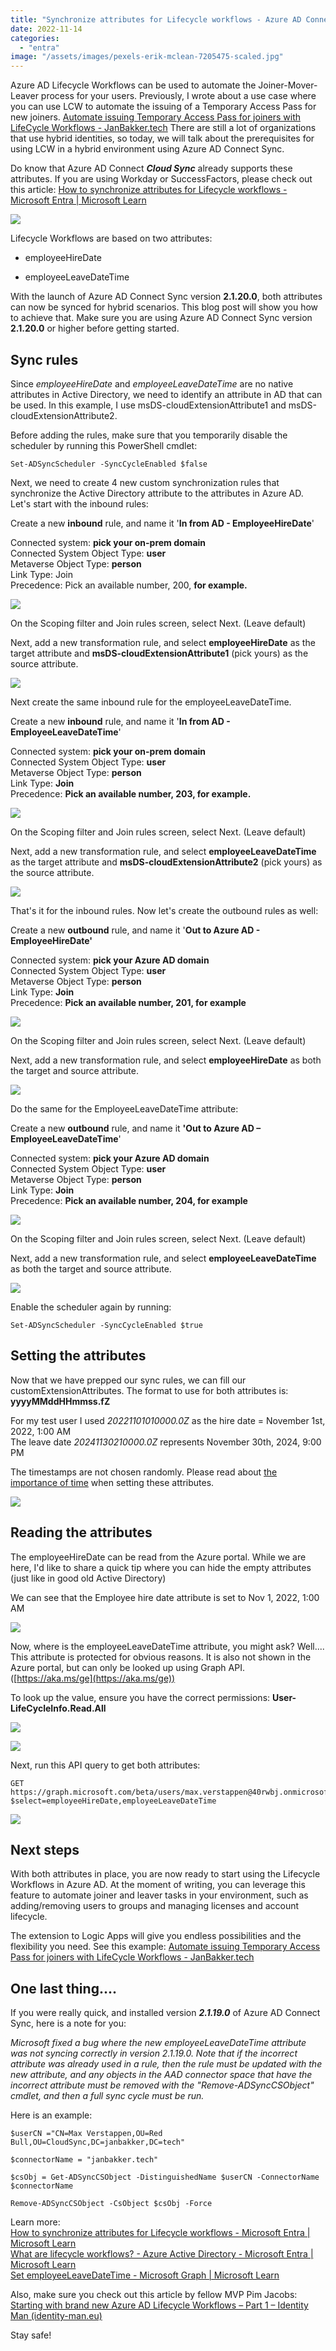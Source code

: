 ```yaml
---
title: "Synchronize attributes for Lifecycle workflows - Azure AD Connect Sync"
date: 2022-11-14
categories: 
  - "entra"
image: "/assets/images/pexels-erik-mclean-7205475-scaled.jpg"
---
```


Azure AD Lifecycle Workflows can be used to automate the Joiner-Mover-Leaver process for your users. Previously, I wrote about a use case where you can use LCW to automate the issuing of a Temporary Access Pass for new joiners. [Automate issuing Temporary Access Pass for joiners with LifeCycle Workflows - JanBakker.tech](https://janbakker.tech/automate-issuing-temporary-access-pass-for-joiners-with-lifecycle-workflows/) There are still a lot of organizations that use hybrid identities, so today, we will talk about the prerequisites for using LCW in a hybrid environment using Azure AD Connect Sync.  
  
Do know that Azure AD Connect **_Cloud Sync_** already supports these attributes. If you are using Workday or SuccessFactors, please check out this article: [How to synchronize attributes for Lifecycle workflows - Microsoft Entra | Microsoft Learn](https://learn.microsoft.com/en-us/azure/active-directory/governance/how-to-lifecycle-workflow-sync-attributes#understanding-employeehiredate-and-employeeleavedatetime-formatting)

![](/assets/images/image-18.png)

Lifecycle Workflows are based on two attributes:

- employeeHireDate

- employeeLeaveDateTime

With the launch of Azure AD Connect Sync version **2.1.20.0**, both attributes can now be synced for hybrid scenarios. This blog post will show you how to achieve that. Make sure you are using Azure AD Connect Sync version **2.1.20.0** or higher before getting started.

## Sync rules

Since _employeeHireDate_ and _employeeLeaveDateTime_ are no native attributes in Active Directory, we need to identify an attribute in AD that can be used. In this example, I use msDS-cloudExtensionAttribute1 and msDS-cloudExtensionAttribute2.

Before adding the rules, make sure that you temporarily disable the scheduler by running this PowerShell cmdlet:

```
Set-ADSyncScheduler -SyncCycleEnabled $false
```

Next, we need to create 4 new custom synchronization rules that synchronize the Active Directory attribute to the attributes in Azure AD. Let's start with the inbound rules:

Create a new **inbound** rule, and name it '**In from AD - EmployeeHireDate**'

Connected system: **pick your on-prem domain**  
Connected System Object Type: **user**  
Metaverse Object Type: **person**  
Link Type: Join  
Precedence: Pick an available number, 200, **for example.**

![](/assets/images/image-1.png)

On the Scoping filter and Join rules screen, select Next. (Leave default)

Next, add a new transformation rule, and select **employeeHireDate** as the target attribute and **msDS-cloudExtensionAttribute1** (pick yours) as the source attribute.

![](/assets/images/image-2.png)

Next create the same inbound rule for the employeeLeaveDateTime.

Create a new **inbound** rule, and name it '**In from AD - EmployeeLeaveDateTime**'

Connected system: **pick your on-prem domain**  
Connected System Object Type: **user**  
Metaverse Object Type: **person**  
Link Type: **Join**  
Precedence: **Pick an available number, 203, for example.**

  

![](/assets/images/image-4.png)

On the Scoping filter and Join rules screen, select Next. (Leave default)

Next, add a new transformation rule, and select **employeeLeaveDateTime** as the target attribute and **msDS-cloudExtensionAttribute2** (pick yours) as the source attribute.

![](/assets/images/image-5.png)

That's it for the inbound rules. Now let's create the outbound rules as well:

Create a new **outbound** rule, and name it '**Out to Azure AD - EmployeeHireDate'**

Connected system: **pick your Azure AD domain**  
Connected System Object Type: **user**  
Metaverse Object Type: **person**  
Link Type: **Join**  
Precedence: **Pick an available number, 201, for example**  

![](/assets/images/image-6.png)

On the Scoping filter and Join rules screen, select Next. (Leave default)

Next, add a new transformation rule, and select **employeeHireDate** as both the target and source attribute.

![](/assets/images/image-7.png)

Do the same for the EmployeeLeaveDateTime attribute:

Create a new **outbound** rule, and name it **'Out to Azure AD – EmployeeLeaveDateTime**'

Connected system: **pick your Azure AD domain**  
Connected System Object Type: **user**  
Metaverse Object Type: **person**  
Link Type: **Join**  
Precedence: **Pick an available number, 204, for example**

![](/assets/images/image-9.png)

On the Scoping filter and Join rules screen, select Next. (Leave default)

Next, add a new transformation rule, and select **employeeLeaveDateTime** as both the target and source attribute.

![](/assets/images/image-10.png)

Enable the scheduler again by running:

```
Set-ADSyncScheduler -SyncCycleEnabled $true
```

## Setting the attributes

Now that we have prepped our sync rules, we can fill our customExtensionAttributes. The format to use for both attributes is: **yyyyMMddHHmmss.fZ**

For my test user I used _20221101010000.0Z_ as the hire date = November 1st, 2022, 1:00 AM  
The leave date _20241130210000.0Z_ represents November 30th, 2024, 9:00 PM

The timestamps are not chosen randomly. Please read about [the importance of time](https://learn.microsoft.com/en-us/azure/active-directory/governance/how-to-lifecycle-workflow-sync-attributes#importance-of-time) when setting these attributes.

![](/assets/images/image-12.png)

## Reading the attributes

The employeeHireDate can be read from the Azure portal. While we are here, I'd like to share a quick tip where you can hide the empty attributes (just like in good old Active Directory)

We can see that the Employee hire date attribute is set to Nov 1, 2022, 1:00 AM

![](/assets/images/image-17.png)

Now, where is the employeeLeaveDateTime attribute, you might ask? Well.... This attribute is protected for obvious reasons. It is also not shown in the Azure portal, but can only be looked up using Graph API. ([https://aka.ms/ge](https://aka.ms/ge))

To look up the value, ensure you have the correct permissions: **User-LifeCycleInfo.Read.All**  

![](/assets/images/ApplicationFrameHost_pHX72gtEsp.png)

![](/assets/images/ApplicationFrameHost_mdAlWTUtjq.png)

Next, run this API query to get both attributes:

```
GET https://graph.microsoft.com/beta/users/max.verstappen@40rwbj.onmicrosoft.com?$select=employeeHireDate,employeeLeaveDateTime
```

![](/assets/images/image-14.png)

## Next steps

With both attributes in place, you are now ready to start using the Lifecycle Workflows in Azure AD. At the moment of writing, you can leverage this feature to automate joiner and leaver tasks in your environment, such as adding/removing users to groups and managing licenses and account lifecycle.

The extension to Logic Apps will give you endless possibilities and the flexibility you need. See this example: [Automate issuing Temporary Access Pass for joiners with LifeCycle Workflows - JanBakker.tech](https://janbakker.tech/automate-issuing-temporary-access-pass-for-joiners-with-lifecycle-workflows/)  

## One last thing....

If you were really quick, and installed version **_2.1.19.0_** of Azure AD Connect Sync, here is a note for you:  
  
_Microsoft fixed a bug where the new employeeLeaveDateTime attribute was not syncing correctly in version 2.1.19.0. Note that if the incorrect attribute was already used in a rule, then the rule must be updated with the new attribute, and any objects in the AAD connector space that have the incorrect attribute must be removed with the "Remove-ADSyncCSObject" cmdlet, and then a full sync cycle must be run._

Here is an example:

```
$userCN ="CN=Max Verstappen,OU=Red Bull,OU=CloudSync,DC=janbakker,DC=tech"

$connectorName = "janbakker.tech"

$csObj = Get-ADSyncCSObject -DistinguishedName $userCN -ConnectorName $connectorName

Remove-ADSyncCSObject -CsObject $csObj -Force
```

Learn more:  
[How to synchronize attributes for Lifecycle workflows - Microsoft Entra | Microsoft Learn](https://learn.microsoft.com/en-us/azure/active-directory/governance/how-to-lifecycle-workflow-sync-attributes)  
[What are lifecycle workflows? - Azure Active Directory - Microsoft Entra | Microsoft Learn](https://learn.microsoft.com/en-us/azure/active-directory/governance/what-are-lifecycle-workflows)  
[Set employeeLeaveDateTime - Microsoft Graph | Microsoft Learn](https://learn.microsoft.com/en-us/graph/tutorial-lifecycle-workflows-set-employeeleavedatetime?tabs=http)  
  
Also, make sure you check out this article by fellow MVP Pim Jacobs: [Starting with brand new Azure AD Lifecycle Workflows – Part 1 – Identity Man (identity-man.eu)](https://identity-man.eu/2022/10/19/starting-with-brand-new-azure-ad-lifecycle-workflows-part-1/)  
  
Stay safe!
